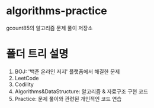 # algorithms-practice

gcount85의 알고리즘 문제 풀이 저장소

# 폴더 트리 설명

1. BOJ: '백준 온라인 저지' 플랫폼에서 해결한 문제
2. LeetCode
3. Codility
4. Algorithms&DataStructure: 알고리즘 & 자료구조 구현 코드
5. Practice: 문제 풀이와 관련된 개인적인 코드 연습
